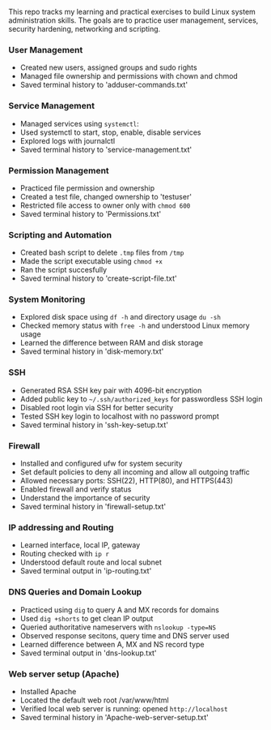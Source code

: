 This repo tracks my learning and practical exercises to build Linux system administration skills. The goals are to practice user management, services, security hardening, networking and scripting.

### User Management
* Created new users, assigned groups and sudo rights
* Managed file ownership and permissions with chown and chmod
* Saved terminal history to 'adduser-commands.txt'

### Service Management

* Managed services using `systemctl`:
* Used systemctl to start, stop, enable, disable services
* Explored logs with journalctl
* Saved terminal history to 'service-management.txt'

### Permission Management

* Practiced file permission and ownership
* Created a test file, changed ownership to 'testuser'
* Restricted file access to owner only with `chmod 600`
* Saved terminal history to 'Permissions.txt'

### Scripting and Automation

* Created bash script to delete `.tmp` files from `/tmp`
* Made the script executable using `chmod +x` 
* Ran the script succesfully
* Saved terminal history to 'create-script-file.txt'

### System Monitoring

* Explored disk space using `df -h` and directory usage `du -sh`
* Checked memory status with `free -h` and understood Linux memory usage
* Learned the difference between RAM and disk storage
* Saved terminal history in 'disk-memory.txt'

### SSH

* Generated RSA SSH key pair with 4096-bit encryption
* Added public key to `~/.ssh/authorized_keys` for passwordless SSH login
* Disabled root login via SSH for better security
* Tested SSH key login to localhost with no password prompt
* Saved terminal history in 'ssh-key-setup.txt'

### Firewall 

* Installed and configured ufw for system security
* Set default policies to deny all incoming and allow all outgoing traffic
* Allowed necessary ports: SSH(22), HTTP(80), and HTTPS(443)
* Enabled firewall and verify status
* Understand the importance of security
* Saved terminal history in 'firewall-setup.txt'

### IP addressing and Routing

* Learned interface, local IP, gateway
* Routing checked with `ip r`
* Understood default route and local subnet
* Saved terminal output in 'ip-routing.txt'

### DNS Queries and Domain Lookup

* Practiced using `dig` to query A and MX records for domains
* Used `dig +shorts` to get clean IP output
* Queried authoritative nameservers with `nslookup -type=NS`
* Observed response secitons, query time and DNS server used
* Learned difference between A, MX and NS record type
* Saved terminal output in 'dns-lookup.txt'

### Web server setup (Apache)
* Installed Apache
* Located the default web root /var/www/html
* Verified local web server is running: opened `http://localhost`
* Saved terminal history in 'Apache-web-server-setup.txt'
